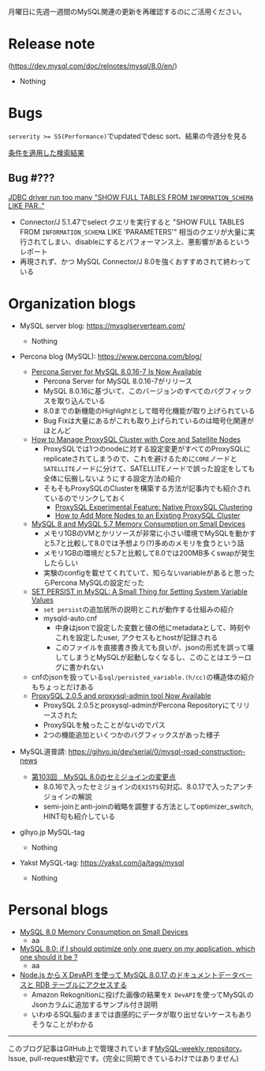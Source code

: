 月曜日に先週一週間のMySQL関連の更新を再確認するのにご活用ください。

# Release note

(https://dev.mysql.com/doc/relnotes/mysql/8.0/en/)

- Nothing

# Bugs

`serverity >= S5(Performance)`でupdatedでdesc sort、結果の今週分を見る

[条件を適用した検索結果](https://bugs.mysql.com/search.php?cmd=display&status=All&severity=-5&os=5&bug_age=0&order_by=mtime&direction=ASC&limit=30&mine=0&reorder_by=mtime)

## Bug #???

[JDBC driver run too many "SHOW FULL TABLES FROM `INFORMATION_SCHEMA` LIKE PAR.."](https://bugs.mysql.com/bug.php?id=96544)
- Connector/J 5.1.47でselect クエリを実行すると "SHOW FULL TABLES FROM `INFORMATION_SCHEMA` LIKE 'PARAMETERS'" 相当のクエリが大量に実行されてしまい、disableにするとパフォーマンス上、悪影響があるというレポート
- 再現されず、かつ MySQL Connector/J 8.0を強くおすすめされて終わっている


# Organization blogs

- MySQL server blog: https://mysqlserverteam.com/
  - Nothing

- Percona blog (MySQL): https://www.percona.com/blog/
  - [Percona Server for MySQL 8.0.16-7 Is Now Available](https://www.percona.com/blog/2019/08/15/percona-server-for-mysql-8-0-16-7-is-now-available/)
    - Percona Server for MySQL 8.0.16-7がリリース
    - MySQL 8.0.16に基づいて、このバージョンのすべてのバグフィックスを取り込んでいる
    - 8.0までの新機能のHighlightとして暗号化機能が取り上げられている
    - Bug Fixは大量にあるがこれも取り上げられているのは暗号化関連がほとんど
  - [How to Manage ProxySQL Cluster with Core and Satellite Nodes](https://www.percona.com/blog/2019/08/14/how-to-manage-proxysql-cluster-with-core-and-satellite-nodes/)
    - ProxySQLでは1つのnodeに対する設定変更がすべてのProxySQLにreplicateされてしまうので、これを避けるために`CORE`ノードと`SATELLITE`ノードに分けて、SATELLITEノードで誤った設定をしても全体に伝搬しないようにする設定方法の紹介
    - そもそもProxySQLのClusterを構築する方法が記事内でも紹介されているのでリンクしておく
      - [ProxySQL Experimental Feature: Native ProxySQL Clustering](https://www.percona.com/blog/2018/06/11/proxysql-experimental-feature-native-clustering/)
      - [How to Add More Nodes to an Existing ProxySQL Cluster](https://www.percona.com/blog/2019/04/10/how-to-add-more-nodes-to-an-existing-proxysql-cluster/)
  - [MySQL 8 and MySQL 5.7 Memory Consumption on Small Devices](https://www.percona.com/blog/2019/08/14/mysql-8-and-mysql-5-7-memory-consumption-on-small-devices/)
    - メモリ1GBのVMとかリソースが非常に小さい環境でMySQLを動かすと5.7と比較して8.0では予想より(?)多めのメモリを食うという話
    - メモリ1GBの環境だと5.7と比較して8.0では200MB多くswapが発生したらしい
    - 実験のconfigを載せてくれていて、知らないvariableがあると思ったらPercona MySQLの設定だった
  - [SET PERSIST in MySQL: A Small Thing for Setting System Variable Values](https://www.percona.com/blog/2019/08/13/set-persist-in-mysql/)
    - `set persist`の追加居所の説明とこれが動作する仕組みの紹介
    - mysqld-auto.cnf
      - 中身はjsonで設定した変数と値の他にmetadataとして、時刻やこれを設定したuser, アクセスもとhostが記録される
      - このファイルを直接書き換えても良いが、jsonの形式を誤って壊してしまうとMySQLが起動しなくなるし、このことはエラーログに書かれない
  - cnfのjsonを扱っている`sql/persisted_variable.(h/cc)`の構造体の紹介もちょっとだけある
  - [ProxySQL 2.0.5 and proxysql-admin tool Now Available](https://www.percona.com/blog/2019/08/12/proxysql-2-0-5-and-proxysql-admin-tool/)
    - ProxySQL 2.0.5とproxysql-adminがPercona Repositoryにてリリースされた
    - ProxySQLを触ったことがないのでパス
    - 2つの機能追加といくつかのバグフィックスがあった様子

- MySQL道普請: https://gihyo.jp/dev/serial/0/mysql-road-construction-news
  - [第103回　MySQL 8.0のセミジョインの変更点](https://gihyo.jp/dev/serial/01/mysql-road-construction-news/0103)
    - 8.0.16で入ったセミジョインの`EXISTS`句対応、8.0.17で入ったアンチジョインの解説
    - semi-joinとanti-joinの戦略を調整する方法としてoptimizer_switch, HINT句も紹介している

- gihyo.jp MySQL-tag
  - Nothing

- Yakst MySQL-tag: https://yakst.com/ja/tags/mysql
  - Nothing

# Personal blogs

- [MySQL 8.0 Memory Consumption on Small Devices](https://lefred.be/content/mysql-8-0-memory-consumption-on-small-devices/)
  - aa
- [MySQL 8.0: if I should optimize only one query on my application, which one should it be ?](https://lefred.be/content/mysql-8-0-if-i-should-optimize-only-one-query-on-my-application-which-one-should-it-be/)
  - aa
- [Node.js から X DevAPI を使って MySQL 8.0.17 のドキュメントデータベースと RDB テーブルにアクセスする](https://qiita.com/hmatsu46/items/bd1634b93bf9c1fbce1e)
  - Amazon Rekognitionに投げた画像の結果を`X DevAPI`を使ってMySQLのJsonカラムに追加するサンプル付き説明
  - いわゆるSQL脳のままでは直感的にデータが取り出せないケースもありそうなことがわかる




-----

このブログ記事はGitHub上で管理されています[MySQL-weekly repository](https://github.com/tom--bo/MySQL-weekly)。Issue, pull-request歓迎です。(完全に同期できているわけではありません)
